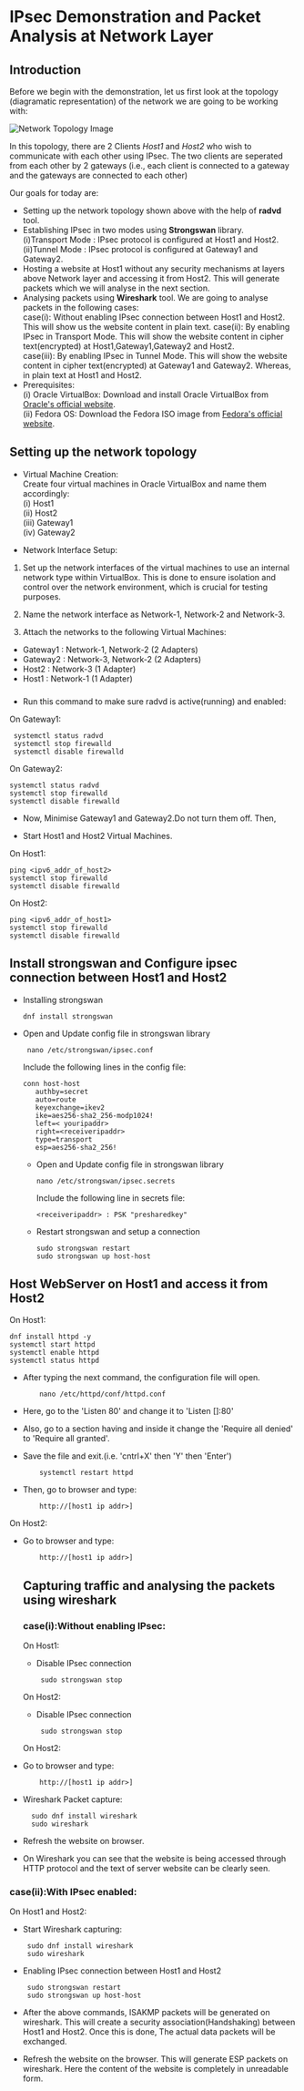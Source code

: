 # IPsec Demonstration and Packet Analysis at Network Layer
## Introduction
Before we begin with the demonstration, let us first look at the topology (diagramatic representation) of the network we are going to be working with:

![Network Topology Image](/IPSec/images/Topologyv2.png)

In this topology, there are 2 Clients *Host1* and *Host2* who wish to communicate with each other using IPsec. The two clients are seperated from each other by 2 gateways (i.e., each client is connected to a gateway and the gateways are connected to each other)

Our goals for today are:
- Setting up the network topology shown above with the help of **radvd** tool. 
- Establishing IPsec in two modes using **Strongswan** library.    
    (i)Transport Mode : IPsec protocol is configured at Host1 and Host2.    
    (ii)Tunnel Mode : IPsec protocol is configured at Gateway1 and Gateway2.    
- Hosting a website at Host1 without any security mechanisms at layers above Network layer and accessing it from Host2. This will generate packets which we will analyse in the next section.
- Analysing packets using **Wireshark** tool. We are going to analyse packets in the following cases:    
     case(i): Without enabling IPsec connection between Host1 and Host2. This will show us the website content in plain text.
     case(ii): By enabling IPsec in Transport Mode. This will show the website content in cipher text(encrypted) at Host1,Gateway1,Gateway2 and Host2.      
     case(iii): By enabling IPsec in Tunnel Mode. This will show the website content in cipher text(encrypted) at Gateway1 and Gateway2. Whereas, in plain text at Host1 and Host2.
- Prerequisites:      
  (i) Oracle VirtualBox: Download and install Oracle VirtualBox from [Oracle's official website](https://www.virtualbox.org/).      
(ii) Fedora OS: Download the Fedora ISO image from [Fedora's official website](https://fedoraproject.org/workstation/download).
  
  
  
## Setting up the network topology
-  Virtual Machine Creation:    
Create four virtual machines in Oracle VirtualBox and name them accordingly:      
(i) Host1    
(ii) Host2    
(iii) Gateway1    
(iv) Gateway2

- Network Interface Setup:
1. Set up the network interfaces of the virtual machines to use an internal network type within VirtualBox. This is done to ensure isolation and control over the network environment, which is crucial for testing purposes.

2. Name the network interface as Network-1, Network-2 and Network-3.

3. Attach the networks to the following Virtual Machines:
-   Gateway1 : Network-1, Network-2 (2 Adapters)
-   Gateway2 : Network-3, Network-2 (2 Adapters)
-   Host2 : Network-3 (1 Adapter)
-   Host1 : Network-1 (1 Adapter)

###    
- Run this command to make sure radvd is active(running) and enabled:  

On Gateway1:    

     systemctl status radvd  
     systemctl stop firewalld  
     systemctl disable firewalld  

 
On Gateway2:  
   
    systemctl status radvd  
    systemctl stop firewalld 
    systemctl disable firewalld


- Now, Minimise Gateway1 and Gateway2.Do not turn them off. Then,  

- Start Host1 and Host2 Virtual Machines.  

On Host1:
   
    ping <ipv6_addr_of_host2>    
    systemctl stop firewalld  
    systemctl disable firewalld  

On Host2:   

    ping <ipv6_addr_of_host1>  
    systemctl stop firewalld  
    systemctl disable firewalld  

## Install strongswan and Configure ipsec connection between Host1 and Host2

- Installing strongswan

      dnf install strongswan  

- Open and Update config file in strongswan library  

       nano /etc/strongswan/ipsec.conf  

  Include the following lines in the config file:  

      conn host-host  
         authby=secret  
         auto=route  
         keyexchange=ikev2  
         ike=aes256-sha2_256-modp1024!  
         left=< youripaddr>  
         right=<receiveripaddr>  
         type=transport  
         esp=aes256-sha2_256!  
  
  - Open and Update config file in strongswan library  

        nano /etc/strongswan/ipsec.secrets  

    Include the following line in secrets file:  

        <receiveripaddr> : PSK "presharedkey"  

  - Restart strongswan and setup a connection  
  
        sudo strongswan restart  
        sudo strongswan up host-host  
             
## Host WebServer on Host1 and access it from Host2
  On Host1:   

    dnf install httpd -y  
    systemctl start httpd  
    systemctl enable httpd  
    systemctl status httpd  

- After typing the next command, the configuration file will open.  

          nano /etc/httpd/conf/httpd.conf  

- Here, go to the 'Listen 80' and change it to 'Listen [<youripaddr>]:80'

  
- Also, go to a section having <Directory></Directory> and inside it change the 'Require all denied' to 'Require all granted'.  
- Save the file and exit.(i.e. 'cntrl+X' then 'Y' then 'Enter')  

          systemctl restart httpd  

- Then, go to browser and type:  

          http://[host1 ip addr>]  

On Host2:   
- Go to browser and type:  
          
          http://[host1 ip addr>]  



  ## Capturing traffic and analysing the packets using wireshark
  ### case(i):Without enabling IPsec:

  On Host1:
  - Disable IPsec connection

         sudo strongswan stop
    
  On Host2:
  - Disable IPsec connection

         sudo strongswan stop

  On Host2:   
- Go to browser and type:  
          
          http://[host1 ip addr>]

- Wireshark Packet capture:

        sudo dnf install wireshark
        sudo wireshark

- Refresh the website on browser.
- On Wireshark you can see that the website is being accessed through HTTP protocol and the text of server website can be clearly seen.

### case(ii):With IPsec enabled:

On Host1 and Host2: 
- Start Wireshark capturing:
 
       sudo dnf install wireshark
       sudo wireshark
  
- Enabling IPsec connection between Host1 and Host2

       sudo strongswan restart
       sudo strongswan up host-host

- After the above commands, ISAKMP packets will be generated on wireshark. This will create a security association(Handshaking) between Host1 and Host2. Once this is done, The actual data packets will be exchanged.
- Refresh the website on the browser. This will generate ESP packets on wireshark. Here the content of the website is completely in unreadable form.









